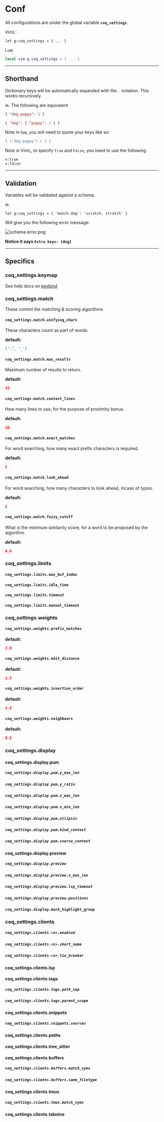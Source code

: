 # Conf

All configurations are under the global variable **`coq_settings`**.

VimL:

```vim
let g:coq_settings = { ... }
```

Lua:

```lua
local vim.g.coq_settings = { ... }
```

---

## Shorthand

Dictionary keys will be automatically expanded with the `.` notation. This works recursively.

ie. The following are equivalent

```json
{ "dog.puppy": 2 }
```

```json
{ "dog": { "puppy": 2 } }
```

Note in lua, you will need to quote your keys like so:

```lua
{ ["dog.puppy"] = 2 }
```

Note in VimL, to specify `True` and `False`, you need to use the following:

```vim
v:true
v:false
```

---

## Validation

Variables will be validated against a schema.

ie.

```vim
let g:coq_settings = { 'match.dog': 'scratch, stratch' }
```

Will give you the following error message:

![schema error.png](https://github.com/ms-jpq/chadtree/raw/chad/docs/img/schema_error.png)

**Notice it says `Extra keys: {dog}`**

---

## Specifics

### coq_settings.keymap

See help docs on [keybind](https://github.com/ms-jpq/coq_nvim/tree/coq/docs/KEYBIND.md)

### coq_settings.match

These control the matching & scoring algorithms

#### `coq_settings.match.unifying_chars`

These characters count as part of words.

**default:**

```json
["-", "_"]
```

#### `coq_settings.match.max_results`

Maximum number of results to return.

**default:**

```json
33
```

#### `coq_settings.match.context_lines`

How many lines to use, for the purpose of proximity bonus.

**default:**

```json
16
```

#### `coq_settings.match.exact_matches`

For word searching, how many exact prefix characters is required.

**default:**

```json
2
```

#### `coq_settings.match.look_ahead`

For word searching, how many characters to look ahead, incase of typos.

**default:**

```json
2
```

#### `coq_settings.match.fuzzy_cutoff`

What is the minimum similarity score, for a word to be proposed by the algorithm.

**default:**

```json
0.6
```

### coq_settings.limits

#### `coq_settings.limits.max_buf_index`

#### `coq_settings.limits.idle_time`

#### `coq_settings.limits.timeout`

#### `coq_settings.limits.manual_timeout`

### coq_settings.weights

#### `coq_settings.weights.prefix_matches`

**default:**

```json
2.0
```

#### `coq_settings.weights.edit_distance`

**default:**

```json
1.5
```

#### `coq_settings.weights.insertion_order`

**default:**

```json
1.0
```

#### `coq_settings.weights.neighbours`

**default:**

```json
0.5
```

### coq_settings.display

#### coq_settings.display.pum

##### `coq_settings.display.pum.y_max_len`

##### `coq_settings.display.pum.y_ratio`

##### `coq_settings.display.pum.x_max_len`

##### `coq_settings.display.pum.x_min_len`

##### `coq_settings.display.pum.ellipsis`

##### `coq_settings.display.pum.kind_context`

##### `coq_settings.display.pum.source_context`

#### coq_settings.display.preview

##### `coq_settings.display.preview`

##### `coq_settings.display.preview.x_max_len`

##### `coq_settings.display.preview.lsp_timeout`

##### `coq_settings.display.preview.positions`

#### `coq_settings.display.mark_highlight_group`

### coq_settings.clients

##### `coq_settings.clients.<x>.enabled`

##### `coq_settings.clients.<x>.short_name`

##### `coq_settings.clients.<x>.tie_breaker`

#### coq_settings.clients.lsp

#### coq_settings.clients.tags

##### `coq_settings.clients.tags.path_sep`

##### `coq_settings.clients.tags.parent_scope`

#### coq_settings.clients.snippets

##### `coq_settings.clients.snippets.sources`

#### coq_settings.clients.paths

#### coq_settings.clients.tree_sitter

#### coq_settings.clients.buffers

##### `coq_settings.clients.buffers.match_syms`

##### `coq_settings.clients.buffers.same_filetype`

#### coq_settings.clients.tmux

##### `coq_settings.clients.tmux.match_syms`

#### coq_settings.clients.tabnine

